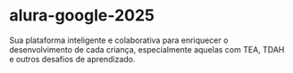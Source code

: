 # alura-google-2025
Sua plataforma inteligente e colaborativa para enriquecer o desenvolvimento de cada criança, especialmente aquelas com TEA, TDAH e outros desafios de aprendizado.
